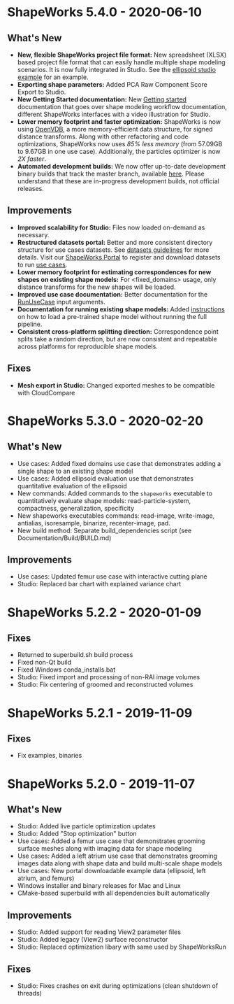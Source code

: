 # ShapeWorks 5.4.0 - 2020-06-10

## What's New

* **New, flexible ShapeWorks project file format:** New spreadsheet (XLSX) based project file format that can easily handle multiple shape modeling scenarios. It is now fully integrated in Studio. See the [ellipsoid studio example](../Examples/Studio/ellipsoid.xlsx) for an example.
* **Exporting shape parameters:** Added PCA Raw Component Score Export to Studio.
* **New Getting Started documentation:** New [Getting started](GettingStarted.md) documentation that goes over shape modeling workflow documentation, different ShapeWorks interfaces with a video illustration for Studio.
* **Lower memory footprint and faster optimization:** ShapeWorks is now using [OpenVDB](https://www.openvdb.org/), a more memory-efficient data structure, for signed distance transforms. Along with other refactoring and code optimizations, ShapeWorks now uses *85% less memory* (from 57.09GB to 9.67GB in one use case). Additionally, the particles optimizer is now *2X faster*.
* **Automated development builds:** We now offer up-to-date development binary builds that track the master branch, available [here](https://github.com/SCIInstitute/ShapeWorks/releases). Please understand that these are in-progress development builds, not official releases.

## Improvements

* **Improved scalability for Studio:** Files now loaded on-demand as necessary.
* **Restructured datasets portal:** Better and more consistent directory structure for use cases datasets. See [datasets guidelines](UseCases/Datasets.md) for more details. Visit our [ShapeWorks Portal](http://cibc1.sci.utah.edu:8080) to register and download datasets to run [use cases](UseCases/UseCases.md).
* **Lower memory footprint for estimating correspondences for new shapes on existing shape models:** For <fixed_domains> usage, only distance transforms for the new shapes will be loaded.
* **Improved use case documentation:** Better documentation for the [RunUseCase](UseCases/UseCases.md) input arguments.
* **Documentation for running existing shape models:** Added [instructions](UseCases/UseCases.md#running-subsequent-analysis) on how to load a pre-trained shape model without running the full pipeline.
* **Consistent cross-platform splitting direction:** Correspondence point splits take a random direction, but are now consistent and repeatable across platforms for reproducible shape models.

## Fixes
* **Mesh export in Studio:** Changed exported meshes to be compatible with CloudCompare

# ShapeWorks 5.3.0 - 2020-02-20


## What's New

* Use cases: Added fixed domains use case that demonstrates adding a single shape to an existing shape model
* Use cases: Added ellipsoid evaluation use that demonstrates quantitative evaluation of the ellipsoid
* New commands: Added commands to the `shapeworks` executable to quantitatively evaluate shape models: read-particle-system, compactness, generalization, specificity
* New shapeworks executables commands: read-image, write-image, antialias, isoresample, binarize, recenter-image, pad.
* New build method: Separate build_dependencies script (see Documentation/Build/BUILD.md)

## Improvements
* Use cases: Updated femur use case with interactive cutting plane
* Studio: Replaced bar chart with explained variance chart


# ShapeWorks 5.2.2 - 2020-01-09

## Fixes

* Returned to superbuild.sh build process
* Fixed non-Qt build
* Fixed Windows conda_installs.bat
* Studio: Fixed import and processing of non-RAI image volumes
* Studio: Fix centering of groomed and reconstructed volumes

# ShapeWorks 5.2.1 - 2019-11-09

## Fixes

* Fix examples, binaries

# ShapeWorks 5.2.0 - 2019-11-07

## What's New

* Studio: Added live particle optimization updates
* Studio: Added "Stop optimization" button
* Use cases: Added a femur use case that demonstrates grooming surface meshes along with imaging data for shape modeling
* Use cases: Added a left atrium use case that demonstrates grooming images data along with shape data and build multi-scale shape models
* Use cases: New portal downloadable example data (ellipsoid, left atrium, and femurs)
* Windows installer and binary releases for Mac and Linux
* CMake-based superbuild with all dependencies built automatically

## Improvements

* Studio: Added support for reading View2 parameter files
* Studio: Added legacy (View2) surface reconstructor
* Studio: Replaced optimization libary with same used by ShapeWorksRun

## Fixes
* Studio: Fixes crashes on exit during optimizations (clean shutdown of threads)



